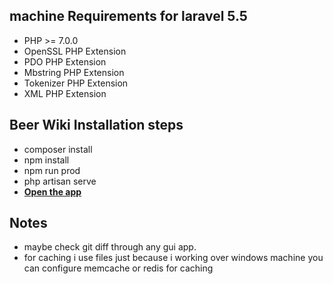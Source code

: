 ## machine Requirements for laravel 5.5 

- PHP >= 7.0.0
- OpenSSL PHP Extension
- PDO PHP Extension
- Mbstring PHP Extension
- Tokenizer PHP Extension
- XML PHP Extension

## Beer Wiki Installation steps

- composer install
- npm install
- npm run prod
- php artisan serve
- **[Open the app](http://localhost:8000/)**

## Notes
- maybe check git diff through any gui app.
- for caching i use files just because i working over windows machine
you can configure memcache or redis for caching

